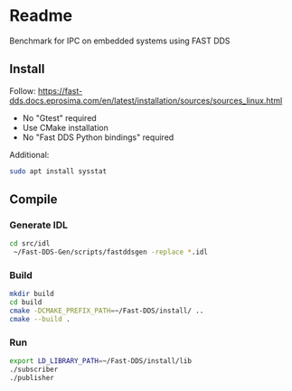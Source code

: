 # Readme

Benchmark for IPC on embedded systems using FAST DDS

## Install

Follow: https://fast-dds.docs.eprosima.com/en/latest/installation/sources/sources_linux.html

- No "Gtest" required
- Use CMake installation
- No "Fast DDS Python bindings" required

Additional:

```bash
sudo apt install sysstat
```

## Compile

### Generate IDL

```bash
cd src/idl
 ~/Fast-DDS-Gen/scripts/fastddsgen -replace *.idl 
```

### Build

```bash
mkdir build
cd build
cmake -DCMAKE_PREFIX_PATH=~/Fast-DDS/install/ ..
cmake --build .
```

### Run

```bash
export LD_LIBRARY_PATH=~/Fast-DDS/install/lib
./subscriber
./publisher
```
